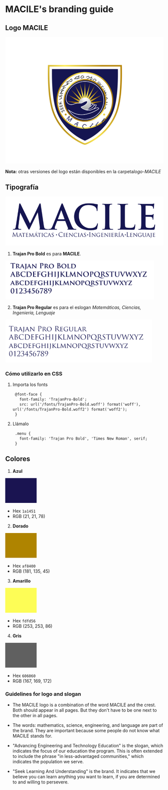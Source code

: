 # MACILE's branding guide

## Logo MACILE

![logo MACILE](images/logo-MACILE/MACILE-logo-shield-u.svg)

**Nota:** otras versiones del logo están disponibles en la carpeta*logo-MACILE*

## Tipografía

![tipografía del logo MACILE](images/logo-typography.png)

1. **Trajan Pro Bold** es para **MACILE**.

![trajan pro bold typography](images/trajan-pro-bold-typography.png)

2. **Trajan Pro Regular** es para el eslogan *Matemáticas, Ciencias, Ingeniería, Lenguaje* 

![trajan pro regular typography](images/trajan-pro-regular-typography.png)

### Cómo utilizarlo en CSS

1. Importa los fonts

		@font-face {
		  font-family: 'TrajanPro-Bold';
		  src: url('/fonts/TrajanPro-Bold.woff') format('woff'), url('/fonts/TrajanPro-Bold.woff2') format('woff2');
		}
		
2. Llámalo

		.menu {
		  font-family: 'Trajan Pro Bold', 'Times New Roman', serif;
		}


## Colores

1. **Azul**

![color-swatch-blue](images/color-swatch-blue.png)

- Hex `1a1451`
- RGB (21, 21, 78)

2. **Dorado**

![color-swatch-gold](images/color-swatch-gold.png)

- Hex `af8400`
- RGB (181, 135, 45)

3. **Amarillo**

![color-swatch-yellow](images/color-swatch-yellow.png)

- Hex `fdfd56`
- RGB (253, 253, 86)

4. **Gris**

![color-swatch-gray](images/color-swatch-gray.png)

- Hex `606060`
- RGB  (167, 169, 172)

### Guidelines for logo and slogan

 * The MACILE logo is a combination of the word MACILE and the crest.  Both should appear in all pages. But they don't have to be one next to the other in all pages.

* The words: mathematics, science, engineering, and language are part of the brand. They are important because some people do not know what MACILE stands for.

* "Advancing Engineering and Technology Education" is the slogan, which indicates the focus of our education the program. This is often extended to include the phrase "in less-advantaged communities," which indicates the population we serve.

* "Seek Learning And Understanding" is the brand. It indicates that we believe you can learn anything you want to learn, if you are determined to and willing to persevere. 
